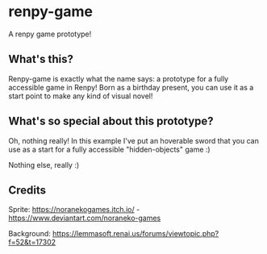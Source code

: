 # renpy-game
A renpy game prototype!

## What's this?
Renpy-game is exactly what the name says: a prototype for a fully accessible game in Renpy! Born as a birthday present, you can use it as a start point to make any kind of visual novel!

## What's so special about this prototype?
Oh, nothing really! In this example I've put an hoverable sword that you can use as a start for a fully accessible "hidden-objects" game :) 

Nothing else, really :)

## Credits

Sprite: https://noranekogames.itch.io/ - https://www.deviantart.com/noraneko-games

Background: https://lemmasoft.renai.us/forums/viewtopic.php?f=52&t=17302
